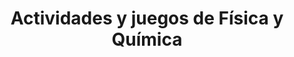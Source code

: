 ---
title: "Actividades y juegos de Física y Química"  # Add a page title.
summary: "Actividades y juegos de Física y Química."  # Add a page description.
type: "widget_page"  # Page type is a Widget Page
url: "recursos-fisica-quimica/actividades-juegos"
---